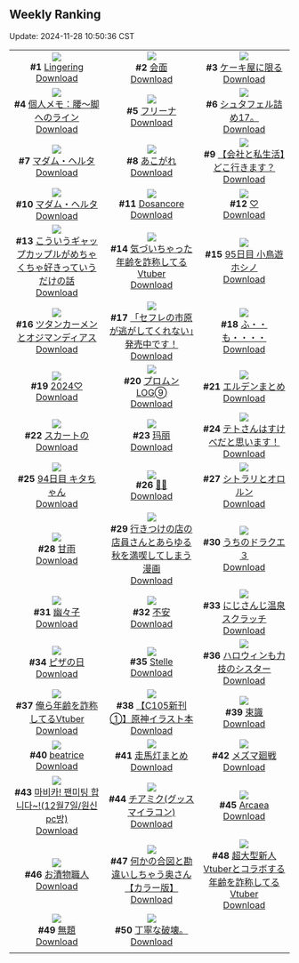 ## Weekly Ranking
Update: 2024-11-28 10:50:36 CST

|      |      |      |
| :----: | :----: | :----: |
| ![](https://i.pixiv.re/c/240x480/img-master/img/2024/11/21/00/30/03/124485967_p0_master1200.jpg)<br>**#1** [Lingering](https://www.pixiv.net/artworks/124485967)<br>[Download](https://i.pixiv.re/img-original/img/2024/11/21/00/30/03/124485967_p0.jpg) | ![](https://i.pixiv.re/c/240x480/img-master/img/2024/11/20/00/00/23/124457097_p0_master1200.jpg)<br>**#2** [会面](https://www.pixiv.net/artworks/124457097)<br>[Download](https://i.pixiv.re/img-original/img/2024/11/20/00/00/23/124457097_p0.jpg) | ![](https://i.pixiv.re/c/240x480/img-master/img/2024/11/22/07/30/02/124519080_p0_master1200.jpg)<br>**#3** [ケーキ屋に限る](https://www.pixiv.net/artworks/124519080)<br>[Download](https://i.pixiv.re/img-original/img/2024/11/22/07/30/02/124519080_p0.jpg) |
| ![](https://i.pixiv.re/c/240x480/img-master/img/2024/11/21/06/00/08/124490902_p0_master1200.jpg)<br>**#4** [個人メモ：腰～脚へのライン](https://www.pixiv.net/artworks/124490902)<br>[Download](https://i.pixiv.re/img-original/img/2024/11/21/06/00/08/124490902_p0.jpg) | ![](https://i.pixiv.re/c/240x480/img-master/img/2024/11/20/00/08/46/124457687_p0_master1200.jpg)<br>**#5** [フリーナ](https://www.pixiv.net/artworks/124457687)<br>[Download](https://i.pixiv.re/img-original/img/2024/11/20/00/08/46/124457687_p0.png) | ![](https://i.pixiv.re/c/240x480/img-master/img/2024/11/20/09/54/35/124466110_p0_master1200.jpg)<br>**#6** [シュタフェル詰め17。](https://www.pixiv.net/artworks/124466110)<br>[Download](https://i.pixiv.re/img-original/img/2024/11/20/09/54/35/124466110_p0.jpg) |
| ![](https://i.pixiv.re/c/240x480/img-master/img/2024/11/21/15/04/46/124484676_p0_master1200.jpg)<br>**#7** [マダム・ヘルタ](https://www.pixiv.net/artworks/124484676)<br>[Download](https://i.pixiv.re/img-original/img/2024/11/21/15/04/46/124484676_p0.jpg) | ![](https://i.pixiv.re/c/240x480/img-master/img/2024/11/21/00/00/12/124484672_p0_master1200.jpg)<br>**#8** [あこがれ](https://www.pixiv.net/artworks/124484672)<br>[Download](https://i.pixiv.re/img-original/img/2024/11/21/00/00/12/124484672_p0.png) | ![](https://i.pixiv.re/c/240x480/img-master/img/2024/11/22/12/00/10/124522473_p0_master1200.jpg)<br>**#9** [【会社と私生活】どこ行きます？](https://www.pixiv.net/artworks/124522473)<br>[Download](https://i.pixiv.re/img-original/img/2024/11/22/12/00/10/124522473_p0.jpg) |
| ![](https://i.pixiv.re/c/240x480/img-master/img/2024/11/21/08/58/59/124493027_p0_master1200.jpg)<br>**#10** [マダム・ヘルタ](https://www.pixiv.net/artworks/124493027)<br>[Download](https://i.pixiv.re/img-original/img/2024/11/21/08/58/59/124493027_p0.jpg) | ![](https://i.pixiv.re/c/240x480/img-master/img/2024/11/21/21/16/37/124506547_p0_master1200.jpg)<br>**#11** [Dosancore](https://www.pixiv.net/artworks/124506547)<br>[Download](https://i.pixiv.re/img-original/img/2024/11/21/21/16/37/124506547_p0.jpg) | ![](https://i.pixiv.re/c/240x480/img-master/img/2024/11/21/00/00/06/124484641_p0_master1200.jpg)<br>**#12** [♡](https://www.pixiv.net/artworks/124484641)<br>[Download](https://i.pixiv.re/img-original/img/2024/11/21/00/00/06/124484641_p0.jpg) |
| ![](https://i.pixiv.re/c/240x480/img-master/img/2024/11/20/00/23/02/124458174_p0_master1200.jpg)<br>**#13** [こういうギャップカップルがめちゃくちゃ好きっていうだけの話](https://www.pixiv.net/artworks/124458174)<br>[Download](https://i.pixiv.re/img-original/img/2024/11/20/00/23/02/124458174_p0.jpg) | ![](https://i.pixiv.re/c/240x480/img-master/img/2024/11/21/20/04/37/124504364_p0_master1200.jpg)<br>**#14** [気づいちゃった年齢を詐称してるVtuber](https://www.pixiv.net/artworks/124504364)<br>[Download](https://i.pixiv.re/img-original/img/2024/11/21/20/04/37/124504364_p0.png) | ![](https://i.pixiv.re/c/240x480/img-master/img/2024/11/21/22/40/15/124509187_p0_master1200.jpg)<br>**#15** [95日目 小鳥遊ホシノ](https://www.pixiv.net/artworks/124509187)<br>[Download](https://i.pixiv.re/img-original/img/2024/11/21/22/40/15/124509187_p0.png) |
| ![](https://i.pixiv.re/c/240x480/img-master/img/2024/11/21/17/06/50/124500015_p0_master1200.jpg)<br>**#16** [ツタンカーメンとオジマンディアス](https://www.pixiv.net/artworks/124500015)<br>[Download](https://i.pixiv.re/img-original/img/2024/11/21/17/06/50/124500015_p0.jpg) | ![](https://i.pixiv.re/c/240x480/img-master/img/2024/11/21/00/00/18/124484695_p0_master1200.jpg)<br>**#17** [「セフレの市原が逃がしてくれない」発売中です！](https://www.pixiv.net/artworks/124484695)<br>[Download](https://i.pixiv.re/img-original/img/2024/11/21/00/00/18/124484695_p0.png) | ![](https://i.pixiv.re/c/240x480/img-master/img/2024/11/21/01/21/04/124487252_p0_master1200.jpg)<br>**#18** [ふ・・も・・・・](https://www.pixiv.net/artworks/124487252)<br>[Download](https://i.pixiv.re/img-original/img/2024/11/21/01/21/04/124487252_p0.jpg) |
| ![](https://i.pixiv.re/c/240x480/img-master/img/2024/11/22/00/03/31/124512252_p0_master1200.jpg)<br>**#19** [2024♡](https://www.pixiv.net/artworks/124512252)<br>[Download](https://i.pixiv.re/img-original/img/2024/11/22/00/03/31/124512252_p0.png) | ![](https://i.pixiv.re/c/240x480/img-master/img/2024/11/20/05/15/30/124462798_p0_master1200.jpg)<br>**#20** [プロムン LOG➈](https://www.pixiv.net/artworks/124462798)<br>[Download](https://i.pixiv.re/img-original/img/2024/11/20/05/15/30/124462798_p0.jpg) | ![](https://i.pixiv.re/c/240x480/img-master/img/2024/11/21/18/11/47/124501487_p0_master1200.jpg)<br>**#21** [エルデンまとめ](https://www.pixiv.net/artworks/124501487)<br>[Download](https://i.pixiv.re/img-original/img/2024/11/21/18/11/47/124501487_p0.jpg) |
| ![](https://i.pixiv.re/c/240x480/img-master/img/2024/11/20/20/15/24/124477314_p0_master1200.jpg)<br>**#22** [スカートの](https://www.pixiv.net/artworks/124477314)<br>[Download](https://i.pixiv.re/img-original/img/2024/11/20/20/15/24/124477314_p0.jpg) | ![](https://i.pixiv.re/c/240x480/img-master/img/2024/11/21/00/35/55/124486155_p0_master1200.jpg)<br>**#23** [玛丽](https://www.pixiv.net/artworks/124486155)<br>[Download](https://i.pixiv.re/img-original/img/2024/11/21/00/35/55/124486155_p0.jpg) | ![](https://i.pixiv.re/c/240x480/img-master/img/2024/11/20/22/06/07/124480793_p0_master1200.jpg)<br>**#24** [テトさんはすけべだと思います！](https://www.pixiv.net/artworks/124480793)<br>[Download](https://i.pixiv.re/img-original/img/2024/11/20/22/06/07/124480793_p0.png) |
| ![](https://i.pixiv.re/c/240x480/img-master/img/2024/11/20/21/30/01/124479625_p0_master1200.jpg)<br>**#25** [94日目 キタちゃん](https://www.pixiv.net/artworks/124479625)<br>[Download](https://i.pixiv.re/img-original/img/2024/11/20/21/30/01/124479625_p0.png) | ![](https://i.pixiv.re/c/240x480/img-master/img/2024/11/21/18/48/13/124502354_p0_master1200.jpg)<br>**#26** [🔳🔲](https://www.pixiv.net/artworks/124502354)<br>[Download](https://i.pixiv.re/img-original/img/2024/11/21/18/48/13/124502354_p0.jpg) | ![](https://i.pixiv.re/c/240x480/img-master/img/2024/11/22/00/33/54/124513315_p0_master1200.jpg)<br>**#27** [シトラリとオロルン](https://www.pixiv.net/artworks/124513315)<br>[Download](https://i.pixiv.re/img-original/img/2024/11/22/00/33/54/124513315_p0.jpg) |
| ![](https://i.pixiv.re/c/240x480/img-master/img/2024/11/21/00/46/21/124486415_p0_master1200.jpg)<br>**#28** [甘雨](https://www.pixiv.net/artworks/124486415)<br>[Download](https://i.pixiv.re/img-original/img/2024/11/21/00/46/21/124486415_p0.jpg) | ![](https://i.pixiv.re/c/240x480/img-master/img/2024/11/21/01/00/13/124486770_p0_master1200.jpg)<br>**#29** [行きつけの店の店員さんとあらゆる秋を満喫してしまう漫画](https://www.pixiv.net/artworks/124486770)<br>[Download](https://i.pixiv.re/img-original/img/2024/11/21/01/00/13/124486770_p0.jpg) | ![](https://i.pixiv.re/c/240x480/img-master/img/2024/11/20/18/21/02/124474240_p0_master1200.jpg)<br>**#30** [うちのドラクエ３](https://www.pixiv.net/artworks/124474240)<br>[Download](https://i.pixiv.re/img-original/img/2024/11/20/18/21/02/124474240_p0.jpg) |
| ![](https://i.pixiv.re/c/240x480/img-master/img/2024/11/21/00/19/47/124485650_p0_master1200.jpg)<br>**#31** [幽々子](https://www.pixiv.net/artworks/124485650)<br>[Download](https://i.pixiv.re/img-original/img/2024/11/21/00/19/47/124485650_p0.jpg) | ![](https://i.pixiv.re/c/240x480/img-master/img/2024/11/20/22/13/37/124481127_p0_master1200.jpg)<br>**#32** [不安](https://www.pixiv.net/artworks/124481127)<br>[Download](https://i.pixiv.re/img-original/img/2024/11/20/22/13/37/124481127_p0.jpg) | ![](https://i.pixiv.re/c/240x480/img-master/img/2024/11/21/00/36/03/124486165_p0_master1200.jpg)<br>**#33** [にじさんじ温泉スクラッチ](https://www.pixiv.net/artworks/124486165)<br>[Download](https://i.pixiv.re/img-original/img/2024/11/21/00/36/03/124486165_p0.jpg) |
| ![](https://i.pixiv.re/c/240x480/img-master/img/2024/11/20/16/42/04/124471971_p0_master1200.jpg)<br>**#34** [ピザの日](https://www.pixiv.net/artworks/124471971)<br>[Download](https://i.pixiv.re/img-original/img/2024/11/20/16/42/04/124471971_p0.png) | ![](https://i.pixiv.re/c/240x480/img-master/img/2024/11/21/08/13/41/124492509_p0_master1200.jpg)<br>**#35** [Stelle](https://www.pixiv.net/artworks/124492509)<br>[Download](https://i.pixiv.re/img-original/img/2024/11/21/08/13/41/124492509_p0.jpg) | ![](https://i.pixiv.re/c/240x480/img-master/img/2024/11/22/19/15/45/124530429_p0_master1200.jpg)<br>**#36** [ハロウィンも力技のシスター](https://www.pixiv.net/artworks/124530429)<br>[Download](https://i.pixiv.re/img-original/img/2024/11/22/19/15/45/124530429_p0.jpg) |
| ![](https://i.pixiv.re/c/240x480/img-master/img/2024/11/20/20/21/34/124477478_p0_master1200.jpg)<br>**#37** [俺ら年齢を詐称してるVtuber](https://www.pixiv.net/artworks/124477478)<br>[Download](https://i.pixiv.re/img-original/img/2024/11/20/20/21/34/124477478_p0.png) | ![](https://i.pixiv.re/c/240x480/img-master/img/2024/11/21/00/30/14/124485985_p0_master1200.jpg)<br>**#38** [【C105新刊①】原神イラスト本](https://www.pixiv.net/artworks/124485985)<br>[Download](https://i.pixiv.re/img-original/img/2024/11/21/00/30/14/124485985_p0.png) | ![](https://i.pixiv.re/c/240x480/img-master/img/2024/11/21/00/03/00/124484982_p0_master1200.jpg)<br>**#39** [束識](https://www.pixiv.net/artworks/124484982)<br>[Download](https://i.pixiv.re/img-original/img/2024/11/21/00/03/00/124484982_p0.jpg) |
| ![](https://i.pixiv.re/c/240x480/img-master/img/2024/11/21/00/40/22/124486274_p0_master1200.jpg)<br>**#40** [beatrice](https://www.pixiv.net/artworks/124486274)<br>[Download](https://i.pixiv.re/img-original/img/2024/11/21/00/40/22/124486274_p0.png) | ![](https://i.pixiv.re/c/240x480/img-master/img/2024/11/20/13/40/35/124469365_p0_master1200.jpg)<br>**#41** [走馬灯まとめ](https://www.pixiv.net/artworks/124469365)<br>[Download](https://i.pixiv.re/img-original/img/2024/11/20/13/40/35/124469365_p0.jpg) | ![](https://i.pixiv.re/c/240x480/img-master/img/2024/11/22/18/14/10/124528692_p0_master1200.jpg)<br>**#42** [メズマ廻戦](https://www.pixiv.net/artworks/124528692)<br>[Download](https://i.pixiv.re/img-original/img/2024/11/22/18/14/10/124528692_p0.jpg) |
| ![](https://i.pixiv.re/c/240x480/img-master/img/2024/11/21/12/34/44/124496036_p0_master1200.jpg)<br>**#43** [마비카! 팬미팅 합니다~!(12월7일/원신pc방)](https://www.pixiv.net/artworks/124496036)<br>[Download](https://i.pixiv.re/img-original/img/2024/11/21/12/34/44/124496036_p0.png) | ![](https://i.pixiv.re/c/240x480/img-master/img/2024/11/20/22/32/40/124481715_p0_master1200.jpg)<br>**#44** [チアミク(グッスマイラコン)](https://www.pixiv.net/artworks/124481715)<br>[Download](https://i.pixiv.re/img-original/img/2024/11/20/22/32/40/124481715_p0.jpg) | ![](https://i.pixiv.re/c/240x480/img-master/img/2024/11/21/00/05/51/124485131_p0_master1200.jpg)<br>**#45** [Arcaea](https://www.pixiv.net/artworks/124485131)<br>[Download](https://i.pixiv.re/img-original/img/2024/11/21/00/05/51/124485131_p0.jpg) |
| ![](https://i.pixiv.re/c/240x480/img-master/img/2024/11/22/20/30/01/124532636_p0_master1200.jpg)<br>**#46** [お漬物職人](https://www.pixiv.net/artworks/124532636)<br>[Download](https://i.pixiv.re/img-original/img/2024/11/22/20/30/01/124532636_p0.png) | ![](https://i.pixiv.re/c/240x480/img-master/img/2024/11/20/00/06/48/124457603_p0_master1200.jpg)<br>**#47** [何かの合図と勘違いしちゃう奥さん【カラー版】](https://www.pixiv.net/artworks/124457603)<br>[Download](https://i.pixiv.re/img-original/img/2024/11/20/00/06/48/124457603_p0.jpg) | ![](https://i.pixiv.re/c/240x480/img-master/img/2024/11/22/20/21/39/124532397_p0_master1200.jpg)<br>**#48** [超大型新人Vtuberとコラボする年齢を詐称してるVtuber](https://www.pixiv.net/artworks/124532397)<br>[Download](https://i.pixiv.re/img-original/img/2024/11/22/20/21/39/124532397_p0.png) |
| ![](https://i.pixiv.re/c/240x480/img-master/img/2024/11/21/07/54/28/124492230_p0_master1200.jpg)<br>**#49** [無題](https://www.pixiv.net/artworks/124492230)<br>[Download](https://i.pixiv.re/img-original/img/2024/11/21/07/54/28/124492230_p0.png) | ![](https://i.pixiv.re/c/240x480/img-master/img/2024/11/20/12/42/11/124466574_p0_master1200.jpg)<br>**#50** [丁寧な破壊。](https://www.pixiv.net/artworks/124466574)<br>[Download](https://i.pixiv.re/img-original/img/2024/11/20/12/42/11/124466574_p0.jpg) |
|      |
